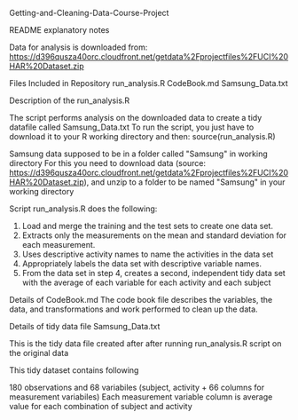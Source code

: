 Getting-and-Cleaning-Data-Course-Project

README explanatory notes

Data for analysis is downloaded from:
https://d396qusza40orc.cloudfront.net/getdata%2Fprojectfiles%2FUCI%20HAR%20Dataset.zip

Files Included in Repository
    run_analysis.R
    CodeBook.md
    Samsung_Data.txt
    
Description of the run_analysis.R

The script performs analysis on the downloaded data to create a tidy datafile called Samsung_Data.txt
To run the script, you just have to download it to your R working directory and then: source(run_analysis.R)

Samsung data supposed to be in a folder called "Samsung" in working directory 
For this you need to download data (source: https://d396qusza40orc.cloudfront.net/getdata%2Fprojectfiles%2FUCI%20HAR%20Dataset.zip),
and unzip to a folder to be named "Samsung" in your working directory

Script run_analysis.R does the following:
1. Load and merge the training and the test sets to create one data set.
2. Extracts only the measurements on the mean and standard deviation for each measurement.
3. Uses descriptive activity names to name the activities in the data set
4. Appropriately labels the data set with descriptive variable names.
5. From the data set in step 4, creates a second, independent tidy data set with the average of each variable for each activity and each subject

Details of CodeBook.md
The code book file describes the variables, the data, and transformations and work performed to clean up the data.

Details of tidy data file Samsung_Data.txt

This is the tidy data file created after after running run_analysis.R script on the original data

This tidy dataset contains following

180 observations and 68 variabiles (subject, activity + 66 columns for measurement variabiles)
Each measurement variable column is average value for each combination of subject and activity





